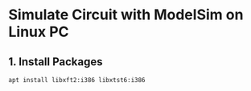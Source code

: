 # Simulate Circuit with ModelSim on Linux PC

## 1. Install Packages

```
apt install libxft2:i386 libxtst6:i386
```

